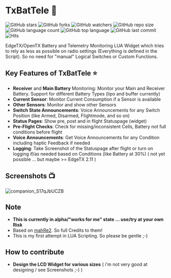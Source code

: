 # TxBatTele :battery:

![GitHub stars](https://img.shields.io/github/stars/derelict/TxBatTele?style=social)
![GitHub forks](https://img.shields.io/github/forks/derelict/TxBatTele?style=social)
![GitHub watchers](https://img.shields.io/github/watchers/derelict/TxBatTele?style=social)
![GitHub repo size](https://img.shields.io/github/repo-size/derelict/TxBatTele)
![GitHub language count](https://img.shields.io/github/languages/count/derelict/TxBatTele)
![GitHub top language](https://img.shields.io/github/languages/top/derelict/TxBatTele)
![GitHub last commit](https://img.shields.io/github/last-commit/derelict/TxBatTele?color=red)
![Hits](https://hits.seeyoufarm.com/api/count/incr/badge.svg?url=https%3A%2F%2Fgithub.com%2Fderelict%2FTxBatTele&count_bg=%2379C83D&title_bg=%23555555&icon=&icon_color=%23E7E7E7&title=hits&edge_flat=false)

EdgeTX/OpenTX Battery and Telemetry Monitoring LUA Widget which tries to rely as less as possible on radio settings (Everything is defined in the Script). So no need for "manual" Logical Switches or Custom Functions.

## Key Features of TxBatTele ⭐
- **Receiver** and **Main Battery** Monitoring: Monitor your Main and Receiver Battery. Support for different Battery Types (lipo and buffer currently)
- **Current Sensor**: Monitor Current Consumption if a Sensor is available
- **Other Sensors**: Monitor and show other Sensors
- **Switch State Announcements**: Voice Announcements for any Switch Position (like Armed, Disarmed, Flightmode, and so on)
- **Status Pages**: Show pre, post and in flight Statuspage (widget)
- **Pre-Flight Checks**: Check for missing/inconsistent Cells, Battery not full conditions before flight
- **Voice Announcements**: Get Voice Announcements for any Condition including haptic Feedback if needed
- **Logging**: Take Screenshot of the Statuspage after flight or turn on logging if/as needed based on Conditions (like Battery at 30%) ( not yet possible ... but maybe >= EdgeTX 2.11 )

## Screenshots :tv:
![companion_S17qJbUCZB](https://github.com/derelict/TxBatTele/assets/2826671/82cedd0c-646f-4c8c-9e1c-0d3817aa7ea2)

## Note
- **This is currently in alpha/"works for me" state ... use/try at your own Risk**
- Based on [mahRe2](https://github.com/fdm225/mahRe2). So full Credits to them!
- This is my first attempt in LUA Scripting. So please be gentle ;-)

## How to contribute
- **Design the LCD Widget for various sizes** ( i'm not very good at designing / see Screenshots ;-) ) 
